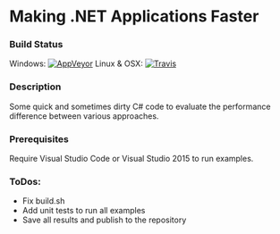 Making .NET Applications Faster   
===============================
### Build Status
Windows: [![AppVeyor](https://ci.appveyor.com/api/projects/status/t8t2l2x0d1qijxfk?svg=true)](https://ci.appveyor.com/project/IgorFesenko/makingdotnetapplicationsfaster)
Linux & OSX: [![Travis](https://travis-ci.org/Ky7m/MakingDotNETApplicationsFaster.svg?branch=master)](https://travis-ci.org/Ky7m/MakingDotNETApplicationsFaster)

### Description
Some quick and sometimes dirty C# code to evaluate the performance difference between various approaches.

### Prerequisites
Require Visual Studio Code or Visual Studio 2015 to run examples.

### ToDos:
*  Fix build.sh
*  Add unit tests to run all examples
*  Save all results and publish to the repository
